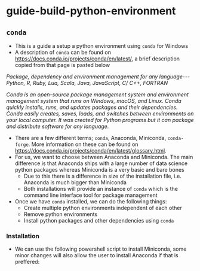 # guide-build-python-environment

## `conda`
- This is a guide a setup a python environment using `conda` for Windows
- A description of `conda` can be found on https://docs.conda.io/projects/conda/en/latest/, a brief description copied from that page is pasted below

*Package, dependency and environment management for any language---Python, R, Ruby, Lua, Scala, Java, JavaScript, C/ C++, FORTRAN*

*Conda is an open-source package management system and environment management system that runs on Windows, macOS, and Linux. Conda quickly installs, runs, and updates packages and their dependencies. Conda easily creates, saves, loads, and switches between environments on your local computer. It was created for Python programs but it can package and distribute software for any language.*

- There are a few different terms; `conda`, Anaconda, Miniconda, `conda-forge`. More information on these can be found on https://docs.conda.io/projects/conda/en/latest/glossary.html.
- For us, we want to choose between Anaconda and Miniconda. The main difference is that Anaconda ships with a large number of data science python packages whereas Miniconda is a very basic and bare bones
    - Due to this there is a difference in size of the installation file, i.e. Anaconda is much bigger than Miniconda
    - Both installations will provide an instance of `conda` which is the command line interface tool for package management
- Once we have `conda` installed, we can do the following things:
    - Create multiple python environments independent of each other
    - Remove python environments
    - Install python packages and other dependencies using `conda`

### Installation

- We can use the following powershell script to install Miniconda, some minor changes will also allow the user to install Anaconda if that is preffered:

<script src="https://gist.github.com/joy-rosie/dabf8a5511d5e6bd334a605fb5bd2c5c.js"></script>
